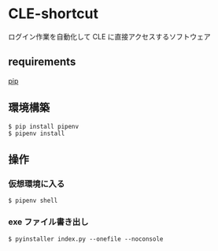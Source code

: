 # CLE-shortcut

ログイン作業を自動化して CLE に直接アクセスするソフトウェア

## requirements

[pip](https://pip.pypa.io/en/stable/installation/)

## 環境構築

```
$ pip install pipenv
$ pipenv install
```

## 操作

### 仮想環境に入る

```
$ pipenv shell
```

### exe ファイル書き出し

```
$ pyinstaller index.py --onefile --noconsole
```
